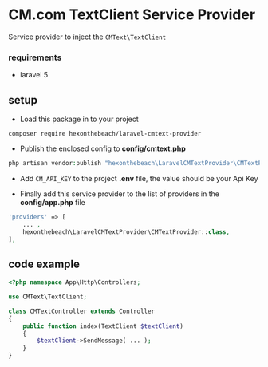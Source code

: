 # CM.com TextClient Service Provider
Service provider to inject the `CMText\TextClient`


### requirements

- laravel 5


## setup

- Load this package in to your project
```composer
composer require hexonthebeach/laravel-cmtext-provider
```

- Publish the enclosed config to **config/cmtext.php**
```php
php artisan vendor:publish "hexonthebeach\LaravelCMTextProvider\CMTextProvider"
```

- Add `CM_API_KEY` to the project **.env** file, the value should be your Api Key

- Finally add this service provider to the list of providers in the **config/app.php** file
```php
'providers' => [
    ... ,
    hexonthebeach\LaravelCMTextProvider\CMTextProvider::class,
],
```

## code example
```php
<?php namespace App\Http\Controllers;

use CMText\TextClient;

class CMTextController extends Controller
{
    public function index(TextClient $textClient)
    {
        $textClient->SendMessage( ... );
    }
}
```
